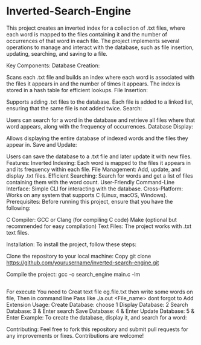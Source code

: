# Inverted-Search-Engine
This project creates an inverted index for a collection of .txt files, where each word is mapped to the files containing it and the number of occurrences of that word in each file. The project implements several operations to manage and interact with the database, such as file insertion, updating, searching, and saving to a file.

Key Components:
Database Creation:

Scans each .txt file and builds an index where each word is associated with the files it appears in and the number of times it appears.
The index is stored in a hash table for efficient lookups.
File Insertion:

Supports adding .txt files to the database. Each file is added to a linked list, ensuring that the same file is not added twice.
Search:

Users can search for a word in the database and retrieve all files where that word appears, along with the frequency of occurrences.
Database Display:

Allows displaying the entire database of indexed words and the files they appear in.
Save and Update:

Users can save the database to a .txt file and later update it with new files.
Features:
Inverted Indexing: Each word is mapped to the files it appears in and its frequency within each file.
File Management: Add, update, and display .txt files.
Efficient Searching: Search for words and get a list of files containing them with the word count.
User-Friendly Command-Line Interface: Simple CLI for interacting with the database.
Cross-Platform: Works on any system that supports C (Linux, macOS, Windows).
Prerequisites:
Before running this project, ensure that you have the following:

C Compiler: GCC or Clang (for compiling C code)
Make (optional but recommended for easy compilation)
Text Files: The project works with .txt text files.


Installation:
To install the project, follow these steps:

Clone the repository to your local machine:
Copy
git clone https://github.com/yourusername/inverted-search-engine.git

Compile the project:
gcc -o search_engine main.c -lm
##
For execute You need to Creat text file eg.file.txt then write some words on file,
Then in command line Pass like ./a.out <File_name> dont forgot to Add Extension
Usage:
Create Database: choose 1
Display Database:       2
Search Database:        3 & Enter search <word>
Save Database:          4 & Enter <filename>
Update Database:        5 & Enter <newfile>
Example:
To create the database, display it, and search for a word:


Contributing:
Feel free to fork this repository and submit pull requests for any improvements or fixes. Contributions are welcome!
